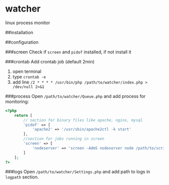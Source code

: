 # watcher
linux process monitor

##installation


##configuration

###screen
Check if `screen` and `pidof` installed, if not install it

###crontab
Add crontab job (default 2min)
1) open terminal
2) type `crontab -e`
3) add line `/2 * * * * /usr/bin/php /path/to/watcher/index.php > /dev/null 2>&1`

###process
Open `/path/to/watcher/Queue.php` and add process for monitoring:

```PHP
<?php
	return [
		// section for binary files like apache, nginx, mysql
		'pidof' => [
			'apache2' => '/usr/sbin/apache2ctl -k start'		
		],
		//section for jobs running in screen
		'screen' => [
			'nodeserver' => 'screen -AdmS nodeserver node /path/to/script.js'
		]
	];
?>
```

###logs
Open `/path/to/watcher/Settings.php` and add path to logs in `logpath` section.